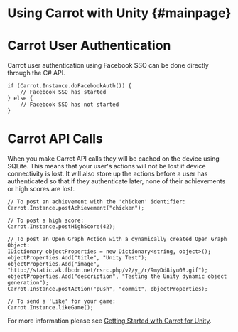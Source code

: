 Using Carrot with Unity                         {#mainpage}
============

# Carrot User Authentication

Carrot user authentication using Facebook SSO can be done directly through the C# API.

	if (Carrot.Instance.doFacebookAuth()) {
		// Facebook SSO has started
	} else {
		// Facebook SSO has not started
	}

# Carrot API Calls

When you make Carrot API calls they will be cached on the device using SQLite. This means that your user's actions will not be lost if device connectivity is lost. It will also store up the actions before a user has authenticated so that if they authenticate later, none of their achievements or high scores are lost.

	// To post an achievement with the 'chicken' identifier:
	Carrot.Instance.postAchievement("chicken");

	// To post a high score:
	Carrot.Instance.postHighScore(42);

	// To post an Open Graph Action with a dynamically created Open Graph Object:
	IDictionary objectProperties = new Dictionary<string, object>();
	objectProperties.Add("title", "Unity Test");
	objectProperties.Add("image", "http://static.ak.fbcdn.net/rsrc.php/v2/y_/r/9myDd8iyu0B.gif");
	objectProperties.Add("description", "Testing the Unity dynamic object generation");
	Carrot.Instance.postAction("push", "commit", objectProperties);

	// To send a 'Like' for your game:
	Carrot.Instance.likeGame();

For more information please see [Getting Started with Carrot for Unity](https://gocarrot.com/docs/unity).
